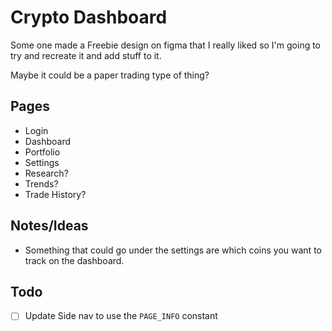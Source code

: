 # Crypto Dashboard

Some one made a Freebie design on figma that I really liked so I'm going to try and recreate it and add stuff to it.

Maybe it could be a paper trading type of thing?

## Pages

- Login
- Dashboard
- Portfolio
- Settings
- Research?
- Trends?
- Trade History?

## Notes/Ideas

- Something that could go under the settings are which coins you want to track on the dashboard.

## Todo

- [ ] Update Side nav to use the `PAGE_INFO` constant